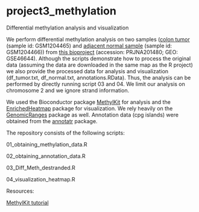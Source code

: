 # project3_methylation
Differential methylation analysis and visualization

We perform differential methylation analysis on two samples ([colon tumor](https://www.ncbi.nlm.nih.gov/geo/query/acc.cgi?acc=GSM1204465) (sample id: GSM1204465) and [adjacent normal sample](https://www.ncbi.nlm.nih.gov/geo/query/acc.cgi?acc=GSM1204466) (sample id: GSM1204466)) from [this bioproject](https://www.ncbi.nlm.nih.gov/bioproject/PRJNA201480) (accession: PRJNA201480; GEO: GSE46644). Although the scripts demonstrate how to process the original data (assuming the data are downloaded in the same map as the R project) we also provide the processed data for analysis and visualization (df_tumor.txt, df_normal.txt, annotations.RData). Thus, the analysis can be performed by directly running script 03 and 04. We limit our analysis on chromosome 2 and we ignore strand information.

We used the Bioconductor package [MethylKit](https://www.bioconductor.org/packages/release/bioc/html/methylKit.html) for analysis and the [EnrichedHeatmap](https://bioconductor.org/packages/release/bioc/html/EnrichedHeatmap.html) package for visualization. We rely heavily on the [GenomicRanges](https://bioconductor.org/packages/release/bioc/html/GenomicRanges.html) package as well. Annotation data (cpg islands) were obtained from the [annotatr](https://www.bioconductor.org/packages/release/bioc/html/annotatr.html) package.

The repository consists of the following scripts:

01_obtaining_methylation_data.R

02_obtaining_annotation_data.R

03_Diff_Meth_destranded.R

04_visualization_heatmap.R


Resources:

[MethylKit tutorial](https://www.bioconductor.org/packages/release/bioc/vignettes/methylKit/inst/doc/methylKit.html)




